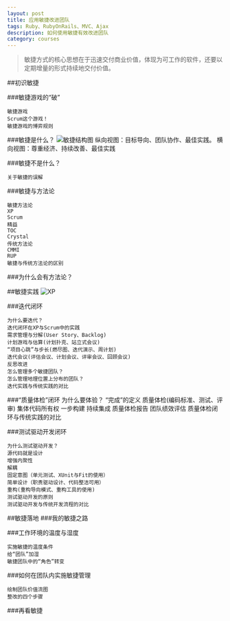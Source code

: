 ```yaml
---
layout: post
title: 应用敏捷改进团队
tags: Ruby、RubyOnRails、MVC、Ajax
description: 如何使用敏捷有效改进团队
category: courses
---
```


> 敏捷方式的核心思想在于迅速交付商业价值，体现为可工作的软件，还要以定期增量的形式持续地交付价值。

##初识敏捷

###敏捷游戏的“破”

	敏捷游戏
	Scrum这个游戏！
	敏捷游戏的博弈规则

###敏捷是什么？
![敏捷结构图](../images/structure.jpg)
	纵向视图：目标导向、团队协作、最佳实践。
	横向视图：尊重经济、持续改善、最佳实践

###敏捷不是什么？

	关于敏捷的误解

###敏捷与方法论

	敏捷方法论
	XP
	Scrum
	精益
	TOC
	Crystal
	传统方法论
	CMMI
	RUP
	敏捷与传统方法论的区别

###为什么会有方法论？

##敏捷实践
![XP](../images/xp.jpg)

###迭代闭环

	为什么要迭代？
	迭代闭环在XP与Scrum中的实践
	需求管理与分解(User Story、Backlog)
	计划游戏与估算(计划扑克、站立式会议)
	“项目心跳”与步长(燃尽图、迭代演示、周计划)
	迭代会议(评估会议、计划会议、评审会议、回顾会议)
	反思改进
	怎么管理多个敏捷团队？
	怎么管理地理位置上分布的团队？
	迭代实践与传统实践的对比

###“质量体检”闭环
	为什么要体验？
	“完成”的定义
	质量体检(编码标准、测试、评审)
	集体代码所有权
	一步构建
	持续集成
	质量体检报告
	团队绩效评估
	质量体检闭环与传统实践的对比

###测试驱动开发闭环
	
	为什么测试驱动开发？
	源代码就是设计
	增强内聚性
	解耦
	固定意图（单元测试、XUnit与Fit的使用）
	简单设计（职责驱动设计、代码整洁可用）
	重构(重构导向模式、重构工具的使用)
	测试驱动开发的原则
	测试驱动开发与传统开发流程的对比

##敏捷落地
###我的敏捷之路

###工作环境的温度与湿度

	实施敏捷的温度条件
	给“团队”加湿
	敏捷团队中的“角色”转变

###如何在团队内实施敏捷管理

	绘制团队价值流图
	整改的四个步骤

###再看敏捷